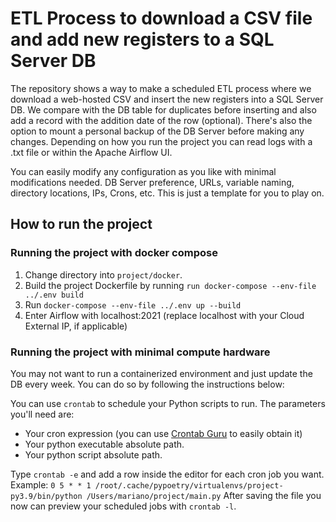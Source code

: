 # ETL Process to download a CSV file and add new registers to a SQL Server DB

The repository shows a way to make a scheduled ETL process where we
download a web-hosted CSV and insert the new registers into a SQL Server DB.
We compare with the DB table for duplicates before inserting and also add a record
with the addition date of the row (optional). There's also the option to mount a
personal backup of the DB Server before making any changes.
Depending on how you run the project you can read logs with a .txt file or within the
Apache Airflow UI.

You can easily modify any configuration as you like with minimal modifications needed.
DB Server preference, URLs, variable naming, directory locations, IPs, Crons, etc.
This is just a template for you to play on.

## How to run the project

### Running the project with docker compose

1. Change directory into `project/docker`.
2. Build the project Dockerfile by running `run docker-compose --env-file ../.env build`
3. Run `docker-compose --env-file ../.env up --build`
4. Enter Airflow with localhost:2021 (replace localhost with your Cloud External IP, if applicable)

### Running the project with minimal compute hardware

You may not want to run a containerized environment and just update the DB every week.
You can do so by following the instructions below:

You can use `crontab` to schedule your Python scripts to run.
The parameters you'll need are:

- Your cron expression (you can use [Crontab Guru](https://crontab.guru/) to easily obtain it)
- Your python executable absolute path.
- Your python script absolute path.

Type `crontab -e` and add a row inside the editor for each cron job you want.
Example:
`0 5 * * 1 /root/.cache/pypoetry/virtualenvs/project-py3.9/bin/python /Users/mariano/project/main.py`
After saving the file you now can preview your scheduled jobs with `crontab -l`.

